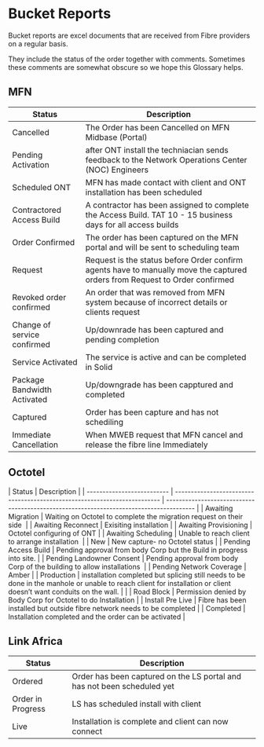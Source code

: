 # Bucket Reports

Bucket reports are excel documents that are received from Fibre providers on a regular basis. 

They include the status of the order together with comments. Sometimes these comments are somewhat obscure so we hope this Glossary helps.

## MFN

| Status                      | Description                                                                                                                 |
| --------------------------- | --------------------------------------------------------------------------------------------------------------------------- |
| Cancelled                   | The Order has been Cancelled on MFN Midbase (Portal)                                                                        |
| Pending Activation          | after ONT install the techniacian sends feedback to the Network Operations Center (NOC) Engineers                           |
| Scheduled ONT               | MFN has made contact with client and ONT installation has been scheduled                                                    |
| Contractored Access Build   | A contractor has been assigned to complete the Access Build. TAT 10 - 15 business days for all access builds                |
| Order Confirmed             | The order has been captured on the MFN portal and will be sent to scheduling team                                           |
| Request                     | Request is the status before Order confirm agents have to manually move the captured orders from Request to Order confirmed |
| Revoked order confirmed     | An order that was removed from MFN system because of incorrect details or clients request                                   |
| Change of service confirmed | Up/downrade has been captured and pending completion                                                                        |
| Service Activated           | The service is active and can be completed in Solid                                                                         |
| Package Bandwidth Activated | Up/downgrade has been capptured and completed                                                                               |
| Captured                    | Order has been capture and has not schediling                                                                               |
| Immediate Cancellation      | When MWEB request that MFN cancel and release the fibre line Immediately                                                    |


## Octotel

| Status                     | Description                                                               |
| -------------------------- | ------------------------------------------------------------------------- | --------------------------------------------------------------------------------------- |
| Awaiting Migration         | Waiting on Octotel to complete the migration request on their side        |
| Awaiting Reconnect         | Exisiting installation                                                    |
| Awaiting Provisioning      | Octotel configuring of ONT                                                |
| Awaiting Scheduling        | Unable to reach client to arrange installation                            |
| New                        | New capture- no Octotel status                                            |
| Pending Access Build       | Pending approval from body Corp but the Build in progress into site.      |
| Pending Landowner Consent  | Pending approval from body Corp of the building to allow installations    |
| Pending Network Coverage   | Amber                                                                     |
| Production                 | installation completed but splicing still needs to be done in the manhole or unable to reach client for installation or client doesn’t want conduits on the wall. | |
| Road Block                 | Permission denied by Body Corp for Octotel to do Installation             |
| Install Pre Live           | Fibre has been installed but outside fibre network needs to be completed  |
| Completed                  | Installation completed and the order can be activated                     |


## Link Africa

| Status            | Description                                                             |
| ----------------- | ----------------------------------------------------------------------- |
| Ordered           | Order has been captured on the LS portal and has not been scheduled yet |
| Order in Progress | LS has scheduled install with client                                    |
| Live              | Installation is complete and client can now connect                     |


